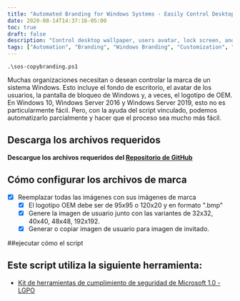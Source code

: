 ```yaml
---
title: "Automated Branding for Windows Systems - Easily Control Desktop, Lock Screen, and More"
date: 2020-08-14T14:37:16-05:00
toc: true
draft: false
description: "Control desktop wallpaper, users avatar, lock screen, and OEM logo with ease on Windows 10 and Server systems using a partially automated script."
tags: ["Automation", "Branding", "Windows Branding", "Customization", "Windows Customization", "Windows 10", "Windows Server 2016", "Windows Server 2019", "Powershell", "Script", "Windows System Branding", "Desktop Wallpaper", "Users Avatar", "Windows Lock Screen", "OEM Logo", "Microsoft Security Compliance Toolkit 1.0", "Organization Branding", "System Customization", "IT Automation", "Security Compliance"]
---
```

```
.\sos-copybranding.ps1
```

  Muchas organizaciones necesitan o desean controlar la marca de un sistema Windows. Esto incluye el fondo de escritorio, el avatar de los usuarios, la pantalla de bloqueo de Windows y, a veces, el logotipo de OEM. En Windows 10, Windows Server 2016 y Windows Server 2019, esto no es particularmente fácil. Pero, con la ayuda del script vinculado, podemos automatizarlo parcialmente y hacer que el proceso sea mucho más fácil.  ## Descarga los archivos requeridos  **Descargue los archivos requeridos del [Repositorio de GitHub](https://github.com/simeononsecurity/Windows-Branding-Script)**  ## Cómo configurar los archivos de marca  - [X] Reemplazar todas las imágenes con sus imágenes de marca   - [X] El logotipo OEM debe ser de 95x95 o 120x20 y en formato ".bmp"   - [X] Genere la imagen de usuario junto con las variantes de 32x32, 40x40, 48x48, 192x192.   - [X] Generar o copiar imagen de usuario para imagen de invitado.  ##ejecutar cómo el script  ## Este script utiliza la siguiente herramienta:  - [Kit de herramientas de cumplimiento de seguridad de Microsoft 1.0 - LGPO](https://www.microsoft.com/en-us/download/details.aspx?id=55319)